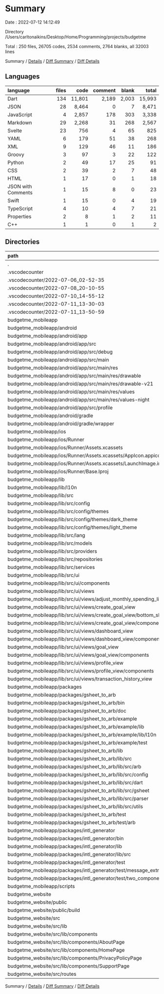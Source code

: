 # Summary

Date : 2022-07-12 14:12:49

Directory /Users/carltonaikins/Desktop/Home/Programming/projects/budgetme

Total : 250 files,  26705 codes, 2534 comments, 2764 blanks, all 32003 lines

Summary / [Details](details.md) / [Diff Summary](diff.md) / [Diff Details](diff-details.md)

## Languages
| language | files | code | comment | blank | total |
| :--- | ---: | ---: | ---: | ---: | ---: |
| Dart | 134 | 11,801 | 2,189 | 2,003 | 15,993 |
| JSON | 28 | 8,464 | 0 | 7 | 8,471 |
| JavaScript | 4 | 2,857 | 178 | 303 | 3,338 |
| Markdown | 29 | 2,268 | 31 | 268 | 2,567 |
| Svelte | 23 | 756 | 4 | 65 | 825 |
| YAML | 6 | 179 | 51 | 38 | 268 |
| XML | 9 | 129 | 46 | 11 | 186 |
| Groovy | 3 | 97 | 3 | 22 | 122 |
| Python | 2 | 49 | 17 | 25 | 91 |
| CSS | 2 | 39 | 2 | 7 | 48 |
| HTML | 1 | 17 | 0 | 1 | 18 |
| JSON with Comments | 1 | 15 | 8 | 0 | 23 |
| Swift | 1 | 15 | 0 | 4 | 19 |
| TypeScript | 4 | 10 | 4 | 7 | 21 |
| Properties | 2 | 8 | 1 | 2 | 11 |
| C++ | 1 | 1 | 0 | 1 | 2 |

## Directories
| path | files | code | comment | blank | total |
| :--- | ---: | ---: | ---: | ---: | ---: |
| . | 250 | 26,705 | 2,534 | 2,764 | 32,003 |
| .vscodecounter | 25 | 1,982 | 0 | 130 | 2,112 |
| .vscodecounter/2022-07-06_02-52-35 | 5 | 275 | 0 | 26 | 301 |
| .vscodecounter/2022-07-08_20-10-55 | 5 | 296 | 0 | 26 | 322 |
| .vscodecounter/2022-07-10_14-55-12 | 5 | 581 | 0 | 26 | 607 |
| .vscodecounter/2022-07-11_13-30-03 | 5 | 443 | 0 | 26 | 469 |
| .vscodecounter/2022-07-11_13-50-59 | 5 | 387 | 0 | 26 | 413 |
| budgetme_mobileapp | 185 | 16,090 | 2,307 | 2,200 | 20,597 |
| budgetme_mobileapp/android | 13 | 216 | 48 | 33 | 297 |
| budgetme_mobileapp/android/app | 9 | 170 | 47 | 22 | 239 |
| budgetme_mobileapp/android/app/src | 7 | 65 | 44 | 9 | 118 |
| budgetme_mobileapp/android/app/src/debug | 1 | 5 | 3 | 1 | 9 |
| budgetme_mobileapp/android/app/src/main | 5 | 56 | 38 | 7 | 101 |
| budgetme_mobileapp/android/app/src/main/res | 4 | 26 | 32 | 6 | 64 |
| budgetme_mobileapp/android/app/src/main/res/drawable | 1 | 4 | 7 | 2 | 13 |
| budgetme_mobileapp/android/app/src/main/res/drawable-v21 | 1 | 4 | 7 | 2 | 13 |
| budgetme_mobileapp/android/app/src/main/res/values | 1 | 9 | 9 | 1 | 19 |
| budgetme_mobileapp/android/app/src/main/res/values-night | 1 | 9 | 9 | 1 | 19 |
| budgetme_mobileapp/android/app/src/profile | 1 | 4 | 3 | 1 | 8 |
| budgetme_mobileapp/android/gradle | 1 | 5 | 1 | 1 | 7 |
| budgetme_mobileapp/android/gradle/wrapper | 1 | 5 | 1 | 1 | 7 |
| budgetme_mobileapp/ios | 8 | 235 | 2 | 11 | 248 |
| budgetme_mobileapp/ios/Runner | 7 | 228 | 2 | 11 | 241 |
| budgetme_mobileapp/ios/Runner/Assets.xcassets | 3 | 148 | 0 | 4 | 152 |
| budgetme_mobileapp/ios/Runner/Assets.xcassets/AppIcon.appiconset | 1 | 122 | 0 | 1 | 123 |
| budgetme_mobileapp/ios/Runner/Assets.xcassets/LaunchImage.imageset | 2 | 26 | 0 | 3 | 29 |
| budgetme_mobileapp/ios/Runner/Base.lproj | 2 | 64 | 2 | 2 | 68 |
| budgetme_mobileapp/lib | 78 | 9,913 | 1,118 | 919 | 11,950 |
| budgetme_mobileapp/lib/l10n | 24 | 4,199 | 177 | 231 | 4,607 |
| budgetme_mobileapp/lib/src | 52 | 5,548 | 890 | 664 | 7,102 |
| budgetme_mobileapp/lib/src/config | 7 | 706 | 105 | 64 | 875 |
| budgetme_mobileapp/lib/src/config/themes | 5 | 632 | 87 | 40 | 759 |
| budgetme_mobileapp/lib/src/config/themes/dark_theme | 2 | 263 | 35 | 17 | 315 |
| budgetme_mobileapp/lib/src/config/themes/light_theme | 2 | 262 | 35 | 17 | 314 |
| budgetme_mobileapp/lib/src/lang | 2 | 293 | 14 | 85 | 392 |
| budgetme_mobileapp/lib/src/models | 3 | 224 | 67 | 52 | 343 |
| budgetme_mobileapp/lib/src/providers | 5 | 34 | 85 | 19 | 138 |
| budgetme_mobileapp/lib/src/repositories | 3 | 165 | 55 | 58 | 278 |
| budgetme_mobileapp/lib/src/services | 2 | 67 | 34 | 17 | 118 |
| budgetme_mobileapp/lib/src/ui | 30 | 4,059 | 530 | 369 | 4,958 |
| budgetme_mobileapp/lib/src/ui/components | 8 | 909 | 145 | 82 | 1,136 |
| budgetme_mobileapp/lib/src/ui/views | 22 | 3,150 | 385 | 287 | 3,822 |
| budgetme_mobileapp/lib/src/ui/views/adjust_monthly_spending_limit_view | 1 | 122 | 17 | 9 | 148 |
| budgetme_mobileapp/lib/src/ui/views/create_goal_view | 7 | 1,405 | 123 | 131 | 1,659 |
| budgetme_mobileapp/lib/src/ui/views/create_goal_view/bottom_sheet_views | 5 | 964 | 87 | 82 | 1,133 |
| budgetme_mobileapp/lib/src/ui/views/create_goal_view/components | 1 | 352 | 17 | 34 | 403 |
| budgetme_mobileapp/lib/src/ui/views/dashboard_view | 3 | 380 | 51 | 31 | 462 |
| budgetme_mobileapp/lib/src/ui/views/dashboard_view/components | 2 | 201 | 34 | 14 | 249 |
| budgetme_mobileapp/lib/src/ui/views/goal_view | 7 | 884 | 126 | 84 | 1,094 |
| budgetme_mobileapp/lib/src/ui/views/goal_view/components | 6 | 737 | 103 | 65 | 905 |
| budgetme_mobileapp/lib/src/ui/views/profile_view | 3 | 269 | 51 | 21 | 341 |
| budgetme_mobileapp/lib/src/ui/views/profile_view/components | 2 | 198 | 34 | 12 | 244 |
| budgetme_mobileapp/lib/src/ui/views/transaction_history_view | 1 | 90 | 17 | 11 | 118 |
| budgetme_mobileapp/packages | 82 | 5,570 | 1,071 | 1,188 | 7,829 |
| budgetme_mobileapp/packages/gsheet_to_arb | 39 | 2,333 | 224 | 555 | 3,112 |
| budgetme_mobileapp/packages/gsheet_to_arb/bin | 1 | 57 | 5 | 19 | 81 |
| budgetme_mobileapp/packages/gsheet_to_arb/doc | 1 | 42 | 0 | 8 | 50 |
| budgetme_mobileapp/packages/gsheet_to_arb/example | 12 | 519 | 59 | 77 | 655 |
| budgetme_mobileapp/packages/gsheet_to_arb/example/lib | 9 | 476 | 54 | 64 | 594 |
| budgetme_mobileapp/packages/gsheet_to_arb/example/lib/l10n | 8 | 458 | 53 | 55 | 566 |
| budgetme_mobileapp/packages/gsheet_to_arb/example/test | 1 | 8 | 5 | 3 | 16 |
| budgetme_mobileapp/packages/gsheet_to_arb/lib | 19 | 1,545 | 137 | 382 | 2,064 |
| budgetme_mobileapp/packages/gsheet_to_arb/lib/src | 18 | 1,540 | 132 | 379 | 2,051 |
| budgetme_mobileapp/packages/gsheet_to_arb/lib/src/arb | 2 | 138 | 11 | 35 | 184 |
| budgetme_mobileapp/packages/gsheet_to_arb/lib/src/config | 3 | 360 | 32 | 95 | 487 |
| budgetme_mobileapp/packages/gsheet_to_arb/lib/src/dart | 3 | 363 | 41 | 83 | 487 |
| budgetme_mobileapp/packages/gsheet_to_arb/lib/src/gsheet | 1 | 98 | 4 | 28 | 130 |
| budgetme_mobileapp/packages/gsheet_to_arb/lib/src/parser | 4 | 341 | 26 | 74 | 441 |
| budgetme_mobileapp/packages/gsheet_to_arb/lib/src/utils | 3 | 187 | 14 | 47 | 248 |
| budgetme_mobileapp/packages/gsheet_to_arb/test | 2 | 15 | 23 | 8 | 46 |
| budgetme_mobileapp/packages/gsheet_to_arb/test/arb | 1 | 8 | 18 | 4 | 30 |
| budgetme_mobileapp/packages/intl_generator | 43 | 3,237 | 847 | 633 | 4,717 |
| budgetme_mobileapp/packages/intl_generator/bin | 4 | 325 | 66 | 43 | 434 |
| budgetme_mobileapp/packages/intl_generator/lib | 7 | 1,518 | 576 | 309 | 2,403 |
| budgetme_mobileapp/packages/intl_generator/lib/src | 5 | 787 | 299 | 161 | 1,247 |
| budgetme_mobileapp/packages/intl_generator/test | 29 | 1,324 | 205 | 258 | 1,787 |
| budgetme_mobileapp/packages/intl_generator/test/message_extraction | 18 | 1,102 | 144 | 194 | 1,440 |
| budgetme_mobileapp/packages/intl_generator/test/two_components | 9 | 159 | 43 | 53 | 255 |
| budgetme_mobileapp/scripts | 2 | 49 | 17 | 25 | 91 |
| budgetme_website | 39 | 8,603 | 196 | 407 | 9,206 |
| budgetme_website/public | 2 | 2,814 | 177 | 298 | 3,289 |
| budgetme_website/public/build | 2 | 2,814 | 177 | 298 | 3,289 |
| budgetme_website/src | 27 | 799 | 7 | 77 | 883 |
| budgetme_website/src/lib | 17 | 563 | 4 | 47 | 614 |
| budgetme_website/src/lib/components | 17 | 563 | 4 | 47 | 614 |
| budgetme_website/src/lib/components/AboutPage | 1 | 29 | 0 | 2 | 31 |
| budgetme_website/src/lib/components/HomePage | 1 | 33 | 0 | 2 | 35 |
| budgetme_website/src/lib/components/PrivacyPolicyPage | 1 | 34 | 0 | 4 | 38 |
| budgetme_website/src/lib/components/SupportPage | 4 | 134 | 0 | 11 | 145 |
| budgetme_website/src/routes | 5 | 176 | 0 | 14 | 190 |

Summary / [Details](details.md) / [Diff Summary](diff.md) / [Diff Details](diff-details.md)
